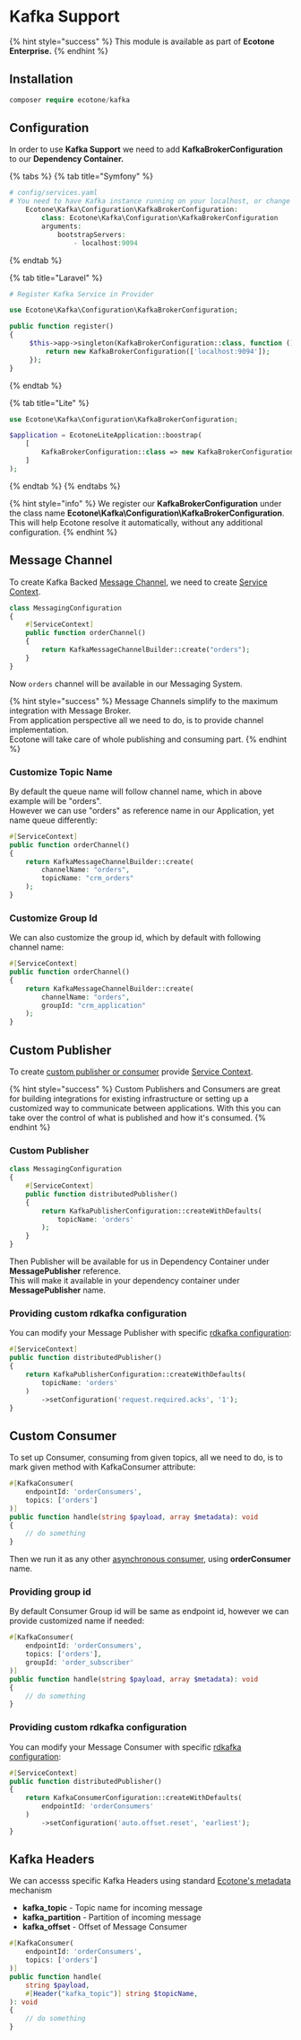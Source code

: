 # Kafka Support

{% hint style="success" %}
This module is available as part of **Ecotone Enterprise.**
{% endhint %}

## Installation

```php
composer require ecotone/kafka
```

## Configuration

In order to use **Kafka Support** we need to add **KafkaBrokerConfiguration** to our **Dependency Container.**&#x20;

{% tabs %}
{% tab title="Symfony" %}
```php
# config/services.yaml
# You need to have Kafka instance running on your localhost, or change DSN
    Ecotone\Kafka\Configuration\KafkaBrokerConfiguration:
        class: Ecotone\Kafka\Configuration\KafkaBrokerConfiguration
        arguments:
            bootstrapServers:
                - localhost:9094
```
{% endtab %}

{% tab title="Laravel" %}
```php
# Register Kafka Service in Provider

use Ecotone\Kafka\Configuration\KafkaBrokerConfiguration;

public function register()
{
     $this->app->singleton(KafkaBrokerConfiguration::class, function () {
         return new KafkaBrokerConfiguration(['localhost:9094']);
     });
}
```
{% endtab %}

{% tab title="Lite" %}
```php
use Ecotone\Kafka\Configuration\KafkaBrokerConfiguration;

$application = EcotoneLiteApplication::boostrap(
    [
        KafkaBrokerConfiguration::class => new KafkaBrokerConfiguration(['localhost:9094'])
    ]
);
```
{% endtab %}
{% endtabs %}

{% hint style="info" %}
We register our **KafkaBrokerConfiguration** under the class name **Ecotone\Kafka\Configuration\KafkaBrokerConfiguration**. This will help Ecotone resolve it automatically, without any additional configuration.
{% endhint %}

## Message Channel

To create Kafka Backed [Message Channel](../modelling/asynchronous-handling/), we need to create [Service Context](../messaging/service-application-configuration.md).&#x20;

```php
class MessagingConfiguration
{
    #[ServiceContext] 
    public function orderChannel()
    {
        return KafkaMessageChannelBuilder::create("orders");
    }
}
```

Now `orders` channel will be available in our Messaging System.&#x20;

{% hint style="success" %}
Message Channels simplify to the maximum integration with Message Broker. \
From application perspective all we need to do, is to provide channel implementation.\
Ecotone will take care of whole publishing and consuming part.&#x20;
{% endhint %}

### Customize Topic Name

By default the queue name will follow channel name, which in above example will be "orders".\
However we can use "orders" as reference name in our Application, yet name queue differently:

```php
#[ServiceContext] 
public function orderChannel()
{
    return KafkaMessageChannelBuilder::create(
        channelName: "orders",
        topicName: "crm_orders"
    );
}
```

### Customize Group Id

We can also customize the group id, which by default with following channel name:

```php
#[ServiceContext] 
public function orderChannel()
{
    return KafkaMessageChannelBuilder::create(
        channelName: "orders",
        groupId: "crm_application"
    );
}
```

## Custom Publisher

To create [custom publisher or consumer](../modelling/microservices-php/) provide [Service Context](../messaging/service-application-configuration.md).

{% hint style="success" %}
Custom Publishers and Consumers are great for building integrations for existing infrastructure or setting up a customized way to communicate between applications. With this you can take over the control of what is published and how it's consumed.
{% endhint %}

### Custom Publisher

```php
class MessagingConfiguration
{
    #[ServiceContext] 
    public function distributedPublisher()
    {
        return KafkaPublisherConfiguration::createWithDefaults(
            topicName: 'orders'
        );
    }
}
```

Then Publisher will be available for us in Dependency Container under **MessagePublisher** reference.\
This will make it available in your dependency container under **MessagePublisher** name.

### Providing custom rdkafka configuration

You can modify your Message Publisher with specific [rdkafka configuration](https://github.com/confluentinc/librdkafka/blob/master/CONFIGURATION.md):

```php
#[ServiceContext] 
public function distributedPublisher()
{
    return KafkaPublisherConfiguration::createWithDefaults(
        topicName: 'orders'
    )
        ->setConfiguration('request.required.acks', '1');
}
```

## Custom Consumer

To set up Consumer, consuming from given topics, all we need to do, is to mark given method with KafkaConsumer attribute:

```php
#[KafkaConsumer(
    endpointId: 'orderConsumers', 
    topics: ['orders']
)]
public function handle(string $payload, array $metadata): void
{
    // do something
}
```

Then we run it as any other [asynchronous consumer](../modelling/asynchronous-handling/), using **orderConsumer** name.

### Providing group id

By default Consumer Group id will be same as endpoint id, however we can provide customized name if needed:

```php
#[KafkaConsumer(
    endpointId: 'orderConsumers', 
    topics: ['orders'],
    groupId: 'order_subscriber'
)]
public function handle(string $payload, array $metadata): void
{
    // do something
}
```

### Providing custom rdkafka configuration

You can modify your Message Consumer with specific [rdkafka configuration](https://github.com/confluentinc/librdkafka/blob/master/CONFIGURATION.md):

```php
#[ServiceContext] 
public function distributedPublisher()
{
    return KafkaConsumerConfiguration::createWithDefaults(
        endpointId: 'orderConsumers'
    )
        ->setConfiguration('auto.offset.reset', 'earliest');
}
```

## Kafka Headers

We can accesss specific Kafka Headers using standard [Ecotone's metadata](../modelling/event-sourcing/event-sourcing-introduction/working-with-metadata.md) mechanism

* **kafka\_topic** - Topic name for incoming message
* **kafka\_partition** - Partition of incoming message
* **kafka\_offset** - Offset of Message Consumer

```php
#[KafkaConsumer(
    endpointId: 'orderConsumers', 
    topics: ['orders']
)]
public function handle(
    string $payload, 
    #[Header("kafka_topic")] string $topicName,
): void
{
    // do something
}
```
